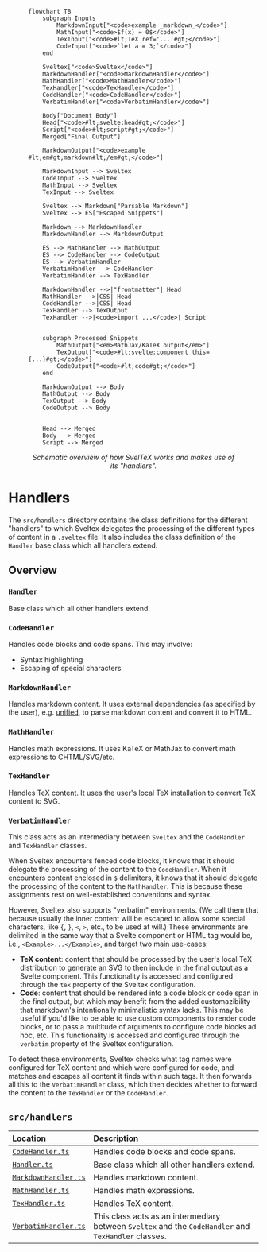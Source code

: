 <!--
Directory description: Handlers to which Sveltex delegates the rendering of the
different kinds of content it encounters.
-->

<figure>


```mermaid
flowchart TB
    subgraph Inputs
        MarkdownInput["<code>example _markdown_</code>"]
        MathInput["<code>$f(x) = 0$</code>"]
        TexInput["<code>#lt;TeX ref='...'#gt;</code>"]
        CodeInput["<code>`let a = 3;`</code>"]
    end

    Sveltex["<code>Sveltex</code>"]
    MarkdownHandler["<code>MarkdownHandler</code>"]
    MathHandler["<code>MathHandler</code>"]
    TexHandler["<code>TexHandler</code>"]
    CodeHandler["<code>CodeHandler</code>"]
    VerbatimHandler["<code>VerbatimHandler</code>"]

    Body["Document Body"]
    Head["<code>#lt;svelte:head#gt;</code>"]
    Script["<code>#lt;script#gt;</code>"]
    Merged["Final Output"]

    MarkdownOutput["<code>example #lt;em#gt;markdown#lt;/em#gt;</code>"]

    MarkdownInput --> Sveltex
    CodeInput --> Sveltex
    MathInput --> Sveltex
    TexInput --> Sveltex

    Sveltex --> Markdown["Parsable Markdown"]
    Sveltex --> ES["Escaped Snippets"]

    Markdown --> MarkdownHandler
    MarkdownHandler --> MarkdownOutput

    ES --> MathHandler --> MathOutput
    ES --> CodeHandler --> CodeOutput
    ES --> VerbatimHandler
    VerbatimHandler --> CodeHandler
    VerbatimHandler --> TexHandler

    MarkdownHandler -->|"frontmatter"| Head
    MathHandler -->|CSS| Head
    CodeHandler -->|CSS| Head
    TexHandler --> TexOutput
    TexHandler -->|<code>import ...</code>| Script


    subgraph Processed Snippets
        MathOutput["<em>MathJax/KaTeX output</em>"]
        TexOutput["<code>#lt;svelte:component this={...}#gt;</code>"]
        CodeOutput["<code>#lt;code#gt;</code>"]
    end

    MarkdownOutput --> Body
    MathOutput --> Body
    TexOutput --> Body
    CodeOutput --> Body


    Head --> Merged
    Body --> Merged
    Script --> Merged
```

<figcaption style="text-align: center; font-style: italic;">
Schematic overview of how SvelTeX works and makes use of its "handlers".
</figcaption>
</figure>


# Handlers

The `src/handlers` directory contains the class definitions for the different
"handlers" to which Sveltex delegates the processing of the different types of
content in a `.sveltex` file. It also includes the class definition of the
`Handler` base class which all handlers extend.

## Overview

### `Handler`

Base class which all other handlers extend.

### `CodeHandler`

Handles code blocks and code spans. This may involve:

-   Syntax highlighting
-   Escaping of special characters

### `MarkdownHandler`

Handles markdown content. It uses external dependencies (as specified by the
user), e.g. [unified](https://unifiedjs.com), to parse markdown content and
convert it to HTML.

### `MathHandler`

Handles math expressions. It uses KaTeX or MathJax to convert math expressions
to CHTML/SVG/etc.

### `TexHandler`

Handles TeX content. It uses the user's local TeX installation to convert TeX
content to SVG.

### `VerbatimHandler`

This class acts as an intermediary between `Sveltex` and the `CodeHandler` and
`TexHandler` classes.

When Sveltex encounters fenced code blocks, it knows that it should delegate the
processing of the content to the `CodeHandler`. When it encounters content
enclosed in `$` delimiters, it knows that it should delegate the processing of
the content to the `MathHandler`. This is because these assignments rest on
well-established conventions and syntax.

However, Sveltex also supports "verbatim" environments. (We call them that
because usually the inner content will be escaped to allow some special
characters, like `{`, `}`, `<`, `>`, etc., to be used at will.) These
environments are delimited in the same way that a Svelte component or HTML tag
would be, i.e., `<Example>...</Example>`, and target two main use-cases:

-   **TeX content**: content that should be processed by the user's local TeX
    distribution to generate an SVG to then include in the final output as a
    Svelte component. This functionality is accessed and configured through the
    `tex` property of the Sveltex configuration.
-   **Code**: content that should be rendered into a code block or code span in
    the final output, but which may benefit from the added customazibility that
    markdown's intentionally minimalistic syntax lacks. This may be useful if
    you'd like to be able to use custom components to render code blocks, or to
    pass a multitude of arguments to configure code blocks ad hoc, etc. This
    functionality is accessed and configured through the `verbatim` property of
    the Sveltex configuration.

To detect these environments, Sveltex checks what tag names were configured for
TeX content and which were configured for code, and matches and escapes all
content it finds within such tags. It then forwards all this to the
`VerbatimHandler` class, which then decides whether to forward the content to
the `TexHandler` or the `CodeHandler`.

## `src/handlers`

| Location | Description |
|:---|:---|
| [`CodeHandler.ts`](CodeHandler.ts) | Handles code blocks and code spans. |
| [`Handler.ts`](Handler.ts) | Base class which all other handlers extend. |
| [`MarkdownHandler.ts`](MarkdownHandler.ts) | Handles markdown content. |
| [`MathHandler.ts`](MathHandler.ts) | Handles math expressions. |
| [`TexHandler.ts`](TexHandler.ts) | Handles TeX content. |
| [`VerbatimHandler.ts`](VerbatimHandler.ts) | This class acts as an intermediary between `Sveltex` and the `CodeHandler` and `TexHandler` classes. |
